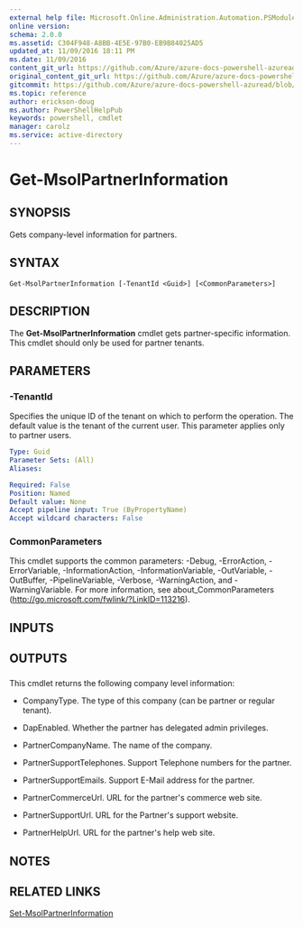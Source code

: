 ```yaml
---
external help file: Microsoft.Online.Administration.Automation.PSModule.dll-Help.xml
online version:
schema: 2.0.0
ms.assetid: C304F948-A8BB-4E5E-97B0-EB9B84025AD5
updated_at: 11/09/2016 18:11 PM
ms.date: 11/09/2016
content_git_url: https://github.com/Azure/azure-docs-powershell-azuread/blob/master/Azure%20AD%20Cmdlets/MSOnline/v1/Get-MsolPartnerInformation.md
original_content_git_url: https://github.com/Azure/azure-docs-powershell-azuread/blob/master/Azure%20AD%20Cmdlets/MSOnline/v1/Get-MsolPartnerInformation.md
gitcommit: https://github.com/Azure/azure-docs-powershell-azuread/blob/7986fb4880d0ee292c289166871e4b25df1ad4b8
ms.topic: reference
author: erickson-doug
ms.author: PowerShellHelpPub
keywords: powershell, cmdlet
manager: carolz
ms.service: active-directory
---
```


# Get-MsolPartnerInformation

## SYNOPSIS
Gets company-level information for partners.

## SYNTAX

```
Get-MsolPartnerInformation [-TenantId <Guid>] [<CommonParameters>]
```

## DESCRIPTION
The **Get-MsolPartnerInformation** cmdlet gets partner-specific information.
This cmdlet should only be used for partner tenants.

## PARAMETERS

### -TenantId
Specifies the unique ID of the tenant on which to perform the operation.
The default value is the tenant of the current user.
This parameter applies only to partner users.

```yaml
Type: Guid
Parameter Sets: (All)
Aliases:

Required: False
Position: Named
Default value: None
Accept pipeline input: True (ByPropertyName)
Accept wildcard characters: False
```

### CommonParameters
This cmdlet supports the common parameters: -Debug, -ErrorAction, -ErrorVariable, -InformationAction, -InformationVariable, -OutVariable, -OutBuffer, -PipelineVariable, -Verbose, -WarningAction, and -WarningVariable. For more information, see about_CommonParameters (http://go.microsoft.com/fwlink/?LinkID=113216).

## INPUTS

## OUTPUTS

###  
This cmdlet returns the following company level information:

* CompanyType. The type of this company (can be partner or regular tenant).

* DapEnabled. Whether the partner has delegated admin privileges.

* PartnerCompanyName. The name of the company.

* PartnerSupportTelephones. Support Telephone numbers for the partner.

* PartnerSupportEmails. Support E-Mail address for the partner.

* PartnerCommerceUrl. URL for the partner's commerce web site.

* PartnerSupportUrl. URL for the Partner's support website.

* PartnerHelpUrl. URL for the partner's help web site.

## NOTES

## RELATED LINKS
[Set-MsolPartnerInformation](./Set-MsolPartnerInformation.md)
